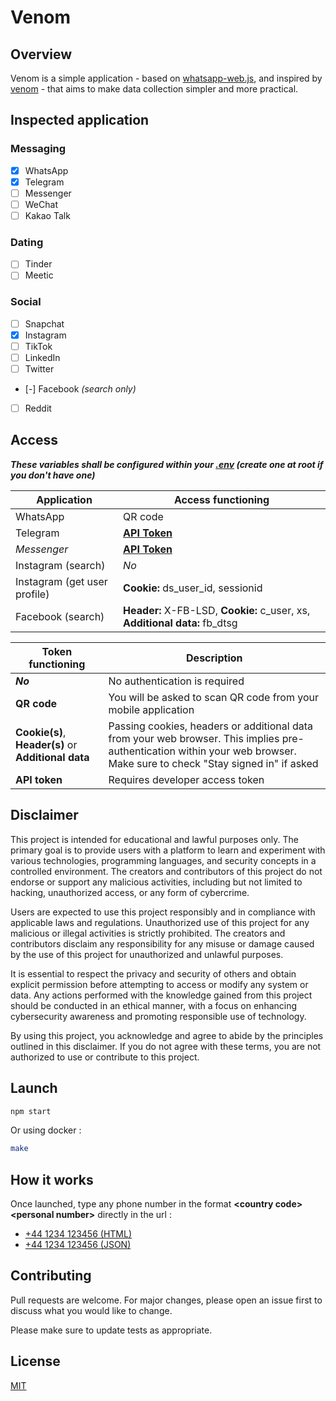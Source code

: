 # Venom

## Overview

Venom is a simple application - based on [whatsapp-web.js](https://github.com/pedroslopez/whatsapp-web.js/), and inspired by [venom](https://github.com/orkestral/venom/blob/master/.github/workflows/nightly.yml) - that aims to make data collection simpler and more practical.


## Inspected application

### Messaging

- [x] WhatsApp
- [x] Telegram
- [ ] Messenger
- [ ] WeChat
- [ ] Kakao Talk

### Dating

- [ ] Tinder
- [ ] Meetic

### Social

- [ ] Snapchat
- [x] Instagram
- [ ] TikTok
- [ ] LinkedIn
- [ ] Twitter
- [-] Facebook *(search only)*
- [ ] Reddit


## Access

***These variables shall be configured within your [.env](.env) (create one at root if you don't have one)***

| Application | Access functioning |
|-|-|
| WhatsApp | QR code |
| Telegram | [**API Token**](https://my.telegram.org/apps) |
| *Messenger* | [**API Token**](https://developers.facebook.com/apps) |
| Instagram (search) | *No* |
| Instagram (get user profile) | __Cookie:__ ds_user_id, sessionid |
| Facebook (search) | __Header:__ X-FB-LSD, __Cookie:__ c_user, xs, __Additional data:__ fb_dtsg |

| Token functioning | Description |
|-|-|
| ***No*** | No authentication is required |
| **QR code** | You will be asked to scan QR code from your mobile application |
| **Cookie(s)**, **Header(s)** or **Additional data** | Passing cookies, headers or additional data from your web browser. This implies pre-authentication within your web browser. Make sure to check "Stay signed in" if asked |
| **API token** | Requires developer access token |


## Disclaimer

This project is intended for educational and lawful purposes only. The primary goal is to provide users with a platform to learn and experiment with various technologies, programming languages, and security concepts in a controlled environment. The creators and contributors of this project do not endorse or support any malicious activities, including but not limited to hacking, unauthorized access, or any form of cybercrime.

Users are expected to use this project responsibly and in compliance with applicable laws and regulations. Unauthorized use of this project for any malicious or illegal activities is strictly prohibited. The creators and contributors disclaim any responsibility for any misuse or damage caused by the use of this project for unauthorized and unlawful purposes.

It is essential to respect the privacy and security of others and obtain explicit permission before attempting to access or modify any system or data. Any actions performed with the knowledge gained from this project should be conducted in an ethical manner, with a focus on enhancing cybersecurity awareness and promoting responsible use of technology.

By using this project, you acknowledge and agree to abide by the principles outlined in this disclaimer. If you do not agree with these terms, you are not authorized to use or contribute to this project.

## Launch

```sh
npm start
```

Or using docker :
```sh
make
```

## How it works

Once launched, type any phone number in the format **&lt;country code&gt;&lt;personal number&gt;** directly in the url :
- [+44 1234 123456 (HTML)](http://localhost/441234123456)
- [+44 1234 123456 (JSON)](http://localhost/441234123456?json)

## Contributing

Pull requests are welcome. For major changes, please open an issue first
to discuss what you would like to change.

Please make sure to update tests as appropriate.

## License

[MIT](LICENSE)